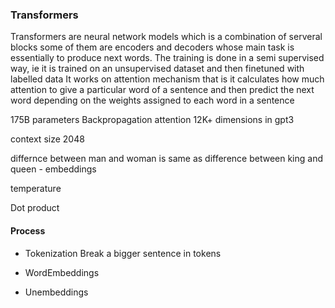 ### Transformers

Transformers are neural network models which is a combination of serveral blocks some of them are encoders and decoders whose main task is essentially to produce next words.
The training is done in a semi supervised way, ie it is trained on an unsupervised dataset and then finetuned with labelled data
It works on attention mechanism that is it calculates how much attention to give a particular word of a sentence and then predict the next word depending on the weights assigned to each word in a sentence

175B parameters
Backpropagation
attention
12K+ dimensions in gpt3

context size 2048 

differnce between man and woman is same as difference between king and queen  - embeddings

temperature

Dot product

#### Process
- Tokenization
Break a bigger sentence in tokens

- WordEmbeddings
- Unembeddings


